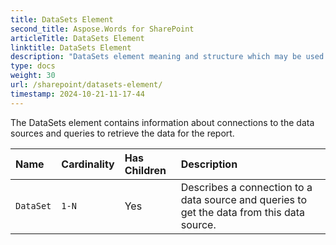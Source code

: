 ```yaml
---
title: DataSets Element
second_title: Aspose.Words for SharePoint
articleTitle: DataSets Element
linktitle: DataSets Element
description: "DataSets element meaning and structure which may be used while configuring Aspose.Words for SharePoint reports."
type: docs
weight: 30
url: /sharepoint/datasets-element/
timestamp: 2024-10-21-11-17-44
---
```


The DataSets element contains information about connections to the data sources and queries to retrieve the data for the report.

| Name | Cardinality | Has Children | Description |
| :- | :- | :- | :- |
| `DataSet` | `1-N` | Yes | Describes a connection to a data source and queries to get the data from this data source. |

